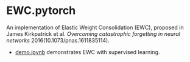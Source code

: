 # EWC.pytorch

An implementation of Elastic Weight Consolidation (EWC), proposed in James Kirkpatrick et al. *Overcoming catastrophic forgetting in neural networks* 2016(10.1073/pnas.1611835114).

* [demo.ipynb](demo.ipynb) demonstrates EWC with supervised learning. 
